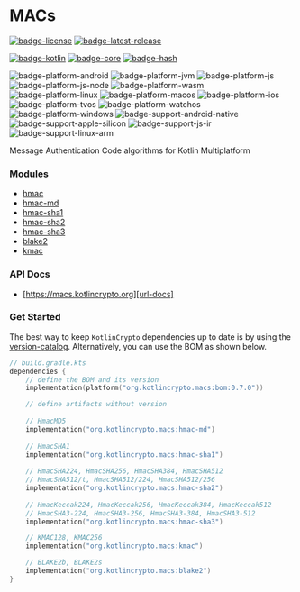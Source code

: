 # MACs
[![badge-license]][url-license]
[![badge-latest-release]][url-latest-release]

[![badge-kotlin]][url-kotlin]
[![badge-core]][url-core]
[![badge-hash]][url-hash]

![badge-platform-android]
![badge-platform-jvm]
![badge-platform-js]
![badge-platform-js-node]
![badge-platform-wasm]
![badge-platform-linux]
![badge-platform-macos]
![badge-platform-ios]
![badge-platform-tvos]
![badge-platform-watchos]
![badge-platform-windows]
![badge-support-android-native]
![badge-support-apple-silicon]
![badge-support-js-ir]
![badge-support-linux-arm]

Message Authentication Code algorithms for Kotlin Multiplatform

### Modules

 - [hmac](library/hmac/hmac/README.md)
 - [hmac-md](library/hmac/hmac-md/README.md)
 - [hmac-sha1](library/hmac/hmac-sha1/README.md)
 - [hmac-sha2](library/hmac/hmac-sha2/README.md)
 - [hmac-sha3](library/hmac/hmac-sha3/README.md)
 - [blake2](library/blake2/README.md)
 - [kmac](library/kmac/README.md)

### API Docs

 - [https://macs.kotlincrypto.org][url-docs]

### Get Started

The best way to keep `KotlinCrypto` dependencies up to date is by using the 
[version-catalog][url-version-catalog]. Alternatively, you can use the BOM as 
shown below.

<!-- TAG_VERSION -->

```kotlin
// build.gradle.kts
dependencies {
    // define the BOM and its version
    implementation(platform("org.kotlincrypto.macs:bom:0.7.0"))

    // define artifacts without version
    
    // HmacMD5
    implementation("org.kotlincrypto.macs:hmac-md")
    
    // HmacSHA1
    implementation("org.kotlincrypto.macs:hmac-sha1")
    
    // HmacSHA224, HmacSHA256, HmacSHA384, HmacSHA512
    // HmacSHA512/t, HmacSHA512/224, HmacSHA512/256
    implementation("org.kotlincrypto.macs:hmac-sha2")
    
    // HmacKeccak224, HmacKeccak256, HmacKeccak384, HmacKeccak512
    // HmacSHA3-224, HmacSHA3-256, HmacSHA3-384, HmacSHA3-512
    implementation("org.kotlincrypto.macs:hmac-sha3")

    // KMAC128, KMAC256
    implementation("org.kotlincrypto.macs:kmac")

    // BLAKE2b, BLAKE2s
    implementation("org.kotlincrypto.macs:blake2")
}
```

<!-- TAG_VERSION -->
[badge-latest-release]: https://img.shields.io/badge/latest--release-0.7.0-blue.svg?style=flat
[badge-license]: https://img.shields.io/badge/license-Apache%20License%202.0-blue.svg?style=flat

<!-- TAG_DEPENDENCIES -->
[badge-kotlin]: https://img.shields.io/badge/kotlin-2.1.10-blue.svg?logo=kotlin
[badge-core]: https://img.shields.io/badge/kotlincrypto.core-0.7.0-blue.svg
[badge-hash]: https://img.shields.io/badge/kotlincrypto.hash-0.7.0-blue.svg

<!-- TAG_PLATFORMS -->
[badge-platform-android]: http://img.shields.io/badge/-android-6EDB8D.svg?style=flat
[badge-platform-jvm]: http://img.shields.io/badge/-jvm-DB413D.svg?style=flat
[badge-platform-js]: http://img.shields.io/badge/-js-F8DB5D.svg?style=flat
[badge-platform-js-node]: https://img.shields.io/badge/-nodejs-68a063.svg?style=flat
[badge-platform-linux]: http://img.shields.io/badge/-linux-2D3F6C.svg?style=flat
[badge-platform-macos]: http://img.shields.io/badge/-macos-111111.svg?style=flat
[badge-platform-ios]: http://img.shields.io/badge/-ios-CDCDCD.svg?style=flat
[badge-platform-tvos]: http://img.shields.io/badge/-tvos-808080.svg?style=flat
[badge-platform-watchos]: http://img.shields.io/badge/-watchos-C0C0C0.svg?style=flat
[badge-platform-wasm]: https://img.shields.io/badge/-wasm-624FE8.svg?style=flat
[badge-platform-windows]: http://img.shields.io/badge/-windows-4D76CD.svg?style=flat
[badge-support-android-native]: http://img.shields.io/badge/support-[AndroidNative]-6EDB8D.svg?style=flat
[badge-support-apple-silicon]: http://img.shields.io/badge/support-[AppleSilicon]-43BBFF.svg?style=flat
[badge-support-js-ir]: https://img.shields.io/badge/support-[js--IR]-AAC4E0.svg?style=flat
[badge-support-linux-arm]: http://img.shields.io/badge/support-[LinuxArm]-2D3F6C.svg?style=flat
[badge-support-linux-mips]: http://img.shields.io/badge/support-[LinuxMIPS]-2D3F6C.svg?style=flat

[url-latest-release]: https://github.com/KotlinCrypto/MACs/releases/latest
[url-license]: https://www.apache.org/licenses/LICENSE-2.0.txt
[url-kotlin]: https://kotlinlang.org
[url-core]: https://github.com/KotlinCrypto/core
[url-hash]: https://github.com/KotlinCrypto/hash
[url-version-catalog]: https://github.com/KotlinCrypto/version-catalog
[url-docs]: https://macs.kotlincrypto.org
